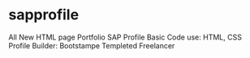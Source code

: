 # sapprofile
All New HTML page Portfolio SAP Profile
Basic Code use: HTML, CSS
Profile Builder: Bootstampe Templeted Freelancer
